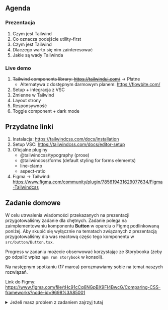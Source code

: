 ## Agenda

### Prezentacja

1. Czym jest Tailwind
1. Co oznacza podejście utility-first
1. Czym jest Tailwind
1. Dlaczego warto się nim zainteresować
1. Jakie są wady Tailwinda

### Live demo

1. ~~Tailwind components library: https://tailwindui.com/~~ -> Płatne
   - Alternatywa z dostępnym darmowym planem: https://flowbite.com/
1. Setup + integracja z VSC
1. Zmienne w Tailwind
1. Layout strony
1. Responsywność
1. Toggle component + dark mode

## Przydatne linki

1. Instalacja:
   https://tailwindcss.com/docs/installation
2. Setup VSC: https://tailwindcss.com/docs/editor-setup
3. Oficjalne pluginy
   - @tailwindcss/typography (prose)
   - @tailwindcss/forms (default styling for forms elements)
   - line-clamp
   - aspect-ratio
4. Figma -> Tailwind: https://www.figma.com/community/plugin/785619431629077634/Figma-Tailwindcss

## Zadanie domowe

W celu utrwalenia wiadomości przekazanych na prezentacji przygotowaliśmy zadanie dla chętnych. Zadanie polega na zaimplementowaniu komponentu **Button** w oparciu o Figmę podlinkowaną poniżej. Aby skupić się wyłącznie na tematach związanych z prezentacją przygotowaliśmy dla was reactową częśc tego komponentu w `src/button/Button.tsx`.

Progress w zadaniu możecie obserwować korzystając ze Storybooka (żeby go odpalić wpisz `npm run storybook` w konsoli).

Na następnym spotkaniu (17 marca) porozmawiamy sobie na temat naszych rozwiązań.

Link do Figmy:
https://www.figma.com/file/tHc91cCq6NGpBX9FI4BwcG/Comparing-CSS-frameworks?node-id=9698%3A85001

<details>
   <summary>Jeżeli masz problem z zadaniem zajrzyj tutaj</summary>
   
   https://www.better.dev/making-buttons-with-tailwind-css
   https://github.com/justalever/tailwindcss-button-components
</details>
